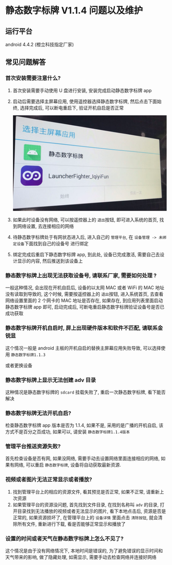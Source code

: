 # 静态数字标牌 V1.1.4 问题以及维护

## 运行平台

android 4.4.2 (橙立科技指定厂家)

## 常见问题解答

### 首次安装需要注意什么?

1. 首次安装需要手动使用 U 盘进行安装, 安装完成启动静态数字标牌 app
2. 启动后需要选择主屏幕应用, 使用遥控器选择静态数字标牌, 然后点击下面始终, 选择完成后, 可以断电重启下, 验证开机自启是否正常

   ![choose_home](./img/choose_home.png)

3. 如果此时设备没有网络, 可以按遥控器上的 `退出`按钮, 即可进入系统的首页, 找到网络设置, 去连接相应的网络

4. 待静态数字标牌处于有网状态进入后, 进入自己的 `管理平台`, 在 `设备管理 -> 未绑定设备`下面找到自己的设备号 进行绑定
5. 绑定完成后重启下静态数字标牌 app, 到此处, 设备已完成激活, 需要自己去设计显示的内容, 然后推送到该设备上

### 静态数字标牌上出现无法获取设备号, 请联系厂家, 需要如何处理 ?

一般这种情况, 会出现在开机自启后, 设备的以太网 MAC 或者 WiFi 的 MAC 地址没有读取到导致的, 这个时候, 需要按遥控器上的 `退出`按钮, 进入系统首页, 去查看网络设置里面的 2 个网卡的 MAC 地址是否存在, 如果存在, 到应用列表里面启动静态数字标牌 app 即可, 启动完成后, 可断电重启静态数字标牌验证设备号是否已成功获取

### 静态数字标牌开机自启时, 屏上出现硬件版本和软件不匹配, 请联系金锐显

这个情况一般是 android 主板的开机自启的替换主屏幕应用失败导致, 可以选择使用 `静态数字标牌1.1.3`

或者更换设备

### 静态数字标牌上显示无法创建 adv 目录

这种情况是静态数字标牌的 `sdcard` 挂载失败了, 重启一次静态数字标牌, 看下能否解决

### 静态数字标牌无法开机自启?

检查静态数字标牌 app 版本是否为 1.1.4, 如果不是, 采用的是广播的开机自启, 该方式不是百分之百成功, 如果可以, 请安装 `静态数字标牌1.1.4版本`

### 管理平台推送资源失败?

首先检查设备是否有网, 如果没网络, 需要手动去设置网络里面连接相应的网络, 如果有网络, 可以重启 `静态数字标牌`, 设备将自动获取最新资源.

### 视频或者图片无法正常显示或者播放?

1. 找到管理平台上的相应的资源文件, 看其预览是否正常, 如果不正常, 请重新上次资源
2. 如果管理平台的资源没问题, 首先找到文件目录, 在找到名称叫 `adv` 的目录, 打开目录找到无法播放的视频或者无法显示的图片, 看下本地点击后, 资源是否是正常的, 如果资源损坏了, 在管理平台上的 `设备详情` 里面点击 `清除按钮`, 就会清除所有文件, 重新进行下载, 看是否能够正常显示和播放了

### 设置的时间或者天气在静态数字标牌上怎么不见了?

这个情况是由于没有网络情况下, 本地时间是错误的, 为了避免错误的显示时间和天气带来的影响, 做了隐藏处理, 如需显示, 需要手动去检查网络并连接好网络
